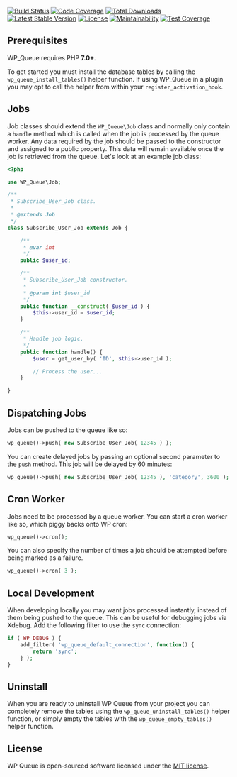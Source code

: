 [![Build Status](https://travis-ci.org/A5hleyRich/wp-queue.svg?branch=master)](https://travis-ci.org/A5hleyRich/wp-queue)
[![Code Coverage](https://scrutinizer-ci.com/g/A5hleyRich/wp-queue/badges/coverage.png?b=master)](https://scrutinizer-ci.com/g/A5hleyRich/wp-queue/?branch=master)
[![Total Downloads](https://poser.pugx.org/a5hleyrich/wp-queue/downloads)](https://packagist.org/packages/a5hleyrich/wp-queue)
[![Latest Stable Version](https://poser.pugx.org/a5hleyrich/wp-queue/v/stable)](https://packagist.org/packages/a5hleyrich/wp-queue)
[![License](https://poser.pugx.org/a5hleyrich/wp-queue/license)](https://packagist.org/packages/a5hleyrich/wp-queue)
[![Maintainability](https://api.codeclimate.com/v1/badges/1a6203b7fef1ed49fb36/maintainability)](https://codeclimate.com/github/imFORZA/wp-queue/maintainability)
[![Test Coverage](https://api.codeclimate.com/v1/badges/1a6203b7fef1ed49fb36/test_coverage)](https://codeclimate.com/github/imFORZA/wp-queue/test_coverage)

## Prerequisites

WP_Queue requires PHP __7.0+__.

To get started you must install the database tables by calling the `wp_queue_install_tables()` helper function. If using WP_Queue in a plugin you may opt to call the helper from within your `register_activation_hook`.

## Jobs

Job classes should extend the `WP_Queue\Job` class and normally only contain a `handle` method which is called when the job is processed by the queue worker. Any data required by the job should be passed to the constructor and assigned to a public property. This data will remain available once the job is retrieved from the queue. Let's look at an example job class:

```PHP
<?php

use WP_Queue\Job;

/**
 * Subscribe_User_Job class.
 * 
 * @extends Job
 */
class Subscribe_User_Job extends Job {

	/**
	 * @var int
	 */
	public $user_id;

	/**
	 * Subscribe_User_Job constructor.
	 *
	 * @param int $user_id
	 */
	public function __construct( $user_id ) {
		$this->user_id = $user_id;
	}

	/**
	 * Handle job logic.
	 */
	public function handle() {
		$user = get_user_by( 'ID', $this->user_id );

		// Process the user...
	}

}
```

## Dispatching Jobs

Jobs can be pushed to the queue like so:

```PHP
wp_queue()->push( new Subscribe_User_Job( 12345 ) );
```

You can create delayed jobs by passing an optional second parameter to the `push` method. This job will be delayed by 60 minutes:

```PHP
wp_queue()->push( new Subscribe_User_Job( 12345 ), 'category', 3600 );
```

## Cron Worker

Jobs need to be processed by a queue worker. You can start a cron worker like so, which piggy backs onto WP cron:

```PHP
wp_queue()->cron();
```

You can also specify the number of times a job should be attempted before being marked as a failure.

```PHP
wp_queue()->cron( 3 );
```

## Local Development

When developing locally you may want jobs processed instantly, instead of them being pushed to the queue. This can be useful for debugging jobs via Xdebug. Add the following filter to use the `sync` connection:

```PHP
if ( WP_DEBUG ) {
	add_filter( 'wp_queue_default_connection', function() {
		return 'sync';
	} );
}
```

## Uninstall

When you are ready to uninstall WP Queue from your project you can completely remove the tables using the `wp_queue_uninstall_tables()` helper function, or simply empty the tables with the `wp_queue_empty_tables()` helper function.

## License

WP Queue is open-sourced software licensed under the [MIT license](https://opensource.org/licenses/MIT).

